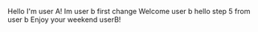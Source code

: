 Hello I'm user A!
Im user b first change
Welcome user b
hello step 5 from user b
Enjoy your weekend userB!
